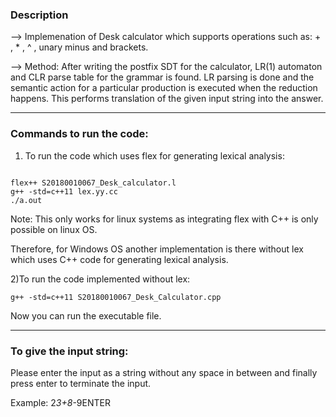 
### Description

--> Implemenation of Desk calculator which supports operations such as: + , * , ^ , unary minus and brackets.

--> Method: After writing the postfix SDT for the calculator, LR(1) automaton and CLR parse table for the grammar is found. LR parsing is done and the semantic action for a particular production is executed when the reduction happens. This performs translation of the given input string into the answer.


----------------------------------------------------------------------------------------------------------------------------------------------------------------

### Commands to run the code:

1) To run the code which uses flex for generating lexical analysis:
```

flex++ S20180010067_Desk_calculator.l
g++ -std=c++11 lex.yy.cc
./a.out

```
Note: This only works for linux systems as integrating flex with C++ is only possible on linux OS.

Therefore, for Windows OS another implementation is there without lex which uses C++ code for generating lexical analysis.




2)To run the code implemented without lex:

```
g++ -std=c++11 S20180010067_Desk_Calculator.cpp

```
Now you can run the executable file.


------------------------------------------------------------------------------------------------------------------------------------------------------------------

### To give the input string:

Please enter the input as a string without any space in between and finally press enter to terminate the input.

Example: 2*3+8*-9ENTER
